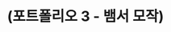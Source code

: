 ---
layout: default
title: "(포트폴리오 3 - 뱀서 모작)"
parent: "(Unity ✨)"
has_children: true
nav_order: 4
---